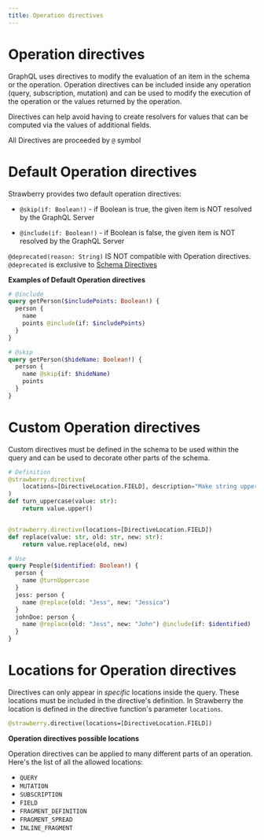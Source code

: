 ```yaml
---
title: Operation directives
---
```


# Operation directives

GraphQL uses directives to modify the evaluation of an item in the schema or the
operation. Operation directives can be included inside any operation (query,
subscription, mutation) and can be used to modify the execution of the operation
or the values returned by the operation.

Directives can help avoid having to create resolvers for values that can be
computed via the values of additional fields.

All Directives are proceeded by `@` symbol

# Default Operation directives

Strawberry provides two default operation directives:

- `@skip(if: Boolean!)` - if Boolean is true, the given item is NOT resolved by
  the GraphQL Server

- `@include(if: Boolean!)` - if Boolean is false, the given item is NOT resolved
  by the GraphQL Server

<Note>

`@deprecated(reason: String)` IS NOT compatible with Operation directives.
`@deprecated` is exclusive to [Schema Directives](./schema-directives.md)

</Note>

**Examples of Default Operation directives**

```graphql
# @include
query getPerson($includePoints: Boolean!) {
  person {
    name
    points @include(if: $includePoints)
  }
}

# @skip
query getPerson($hideName: Boolean!) {
  person {
    name @skip(if: $hideName)
    points
  }
}
```

# Custom Operation directives

Custom directives must be defined in the schema to be used within the query and
can be used to decorate other parts of the schema.

```python
# Definition
@strawberry.directive(
    locations=[DirectiveLocation.FIELD], description="Make string uppercase"
)
def turn_uppercase(value: str):
    return value.upper()


@strawberry.directive(locations=[DirectiveLocation.FIELD])
def replace(value: str, old: str, new: str):
    return value.replace(old, new)
```

```graphql
# Use
query People($identified: Boolean!) {
  person {
    name @turnUppercase
  }
  jess: person {
    name @replace(old: "Jess", new: "Jessica")
  }
  johnDoe: person {
    name @replace(old: "Jess", new: "John") @include(if: $identified)
  }
}
```

# Locations for Operation directives

Directives can only appear in _specific_ locations inside the query. These
locations must be included in the directive's definition. In Strawberry the
location is defined in the directive function's parameter `locations`.

```graphql
@strawberry.directive(locations=[DirectiveLocation.FIELD])
```

**Operation directives possible locations**

Operation directives can be applied to many different parts of an operation.
Here's the list of all the allowed locations:

- `QUERY`
- `MUTATION`
- `SUBSCRIPTION`
- `FIELD`
- `FRAGMENT_DEFINITION`
- `FRAGMENT_SPREAD`
- `INLINE_FRAGMENT`
